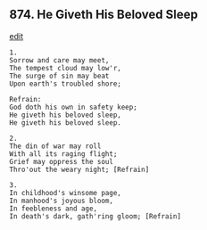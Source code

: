 
## 874.  He Giveth His Beloved Sleep
[edit](https://docs.google.com/document/d/1urfbPVUP2o4mK16iTolK59wscStA9i2h/edit?mode=html)



    1.
    Sorrow and care may meet,
    The tempest cloud may low'r,
    The surge of sin may beat
    Upon earth's troubled shore;

    Refrain:
    God doth his own in safety keep;
    He giveth his beloved sleep,
    He giveth his beloved sleep.

    2.
    The din of war may roll
    With all its raging flight;
    Grief may oppress the soul
    Thro'out the weary night; [Refrain]

    3.
    In childhood's winsome page,
    In manhood's joyous bloom,
    In feebleness and age,
    In death's dark, gath'ring gloom; [Refrain]
